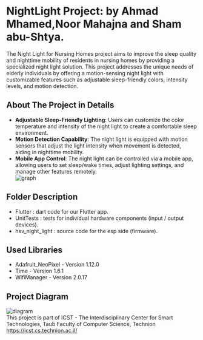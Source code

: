 # NightLight Project: by Ahmad Mhamed,Noor Mahajna and Sham abu-Shtya.
The Night Light for Nursing Homes project aims to improve the sleep quality and nighttime mobility of residents in nursing homes by providing a specialized night light solution. This project addresses the unique needs of elderly individuals by offering a motion-sensing night light with customizable features such as adjustable sleep-friendly colors, intensity levels, and motion detection.
## About The Project in Details
- **Adjustable Sleep-Friendly Lighting**: Users can customize the color temperature and intensity of the night light to create a comfortable sleep environment.
- **Motion Detection Capability**: The night light is equipped with motion sensors that adjust the light intensity when movement is detected, aiding in nighttime mobility.
- **Mobile App Control**: The night light can be controlled via a mobile app, allowing users to set sleep/wake times, adjust lighting settings, and manage other features remotely.
\
![graph](https://github.com/MhamedAhmad/IOT-NightLight/assets/158752975/83a8937a-b598-44b9-86f2-2782f093c19b)

## Folder Description
- Flutter : dart code for our Flutter app.
- UnitTests : tests for individual hardware components (input / output devices).
- hsv_night_light : source code for the esp side (firmware).
## Used Libraries
- Adafruit_NeoPixel - Version 1.12.0
- Time - Version 1.6.1
- WifiManager - Version 2.0.17
## Project Diagram
![diagram](https://github.com/MhamedAhmad/IOT-NightLight/assets/158752975/be8331c8-610c-4ad4-be84-3aa3df369528)\
This project is part of ICST - The Interdisciplinary Center for Smart Technologies, Taub Faculty of Computer Science, Technion https://icst.cs.technion.ac.il/


